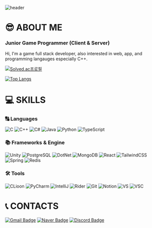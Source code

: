 ![header](https://capsule-render.vercel.app/api?type=waving&theme=tokyonight&height=200&section=header&text=Welcome%20To%20Ranccat's%20Home&fontSize=50&fontAlignY=80)


# 😎 ABOUT ME

### Junior Game Programmer (Client & Server)

Hi, I'm a game full stack developer, also interested in web, app, and programming langauges especially C++.

[![Solved.ac프로필](http://mazassumnida.wtf/api/v2/generate_badge?boj=wogurjo98)](https://solved.ac/wogurjo98)

[![Top Langs](https://github-readme-stats.vercel.app/api/top-langs/?username=ranccat&hide=html,css&layout=donut&theme=nord&hide_border=true)](https://github.com/anuraghazra/github-readme-stats)

# 💻 SKILLS
### 🔠 Languages
![C](https://img.shields.io/badge/C-00599C?style=for-the-badge&logo=c&logoColor=white)
![C++](https://img.shields.io/badge/C%2B%2B-00599C?style=for-the-badge&logo=c%2B%2B&logoColor=white)
![C#](https://img.shields.io/badge/C%23-239120?style=for-the-badge&logo=c-sharp&logoColor=white)
![Java](https://img.shields.io/badge/Java-ED8B00?style=for-the-badge&logo=openjdk&logoColor=white)
![Python](https://img.shields.io/badge/Python-3776AB?style=for-the-badge&logo=python&logoColor=white)
![TypeScript](	https://img.shields.io/badge/TypeScript-007ACC?style=for-the-badge&logo=typescript&logoColor=white)

### 📚 Frameworks & Engine
![Unity](https://img.shields.io/badge/Unity-100000?style=for-the-badge&logo=unity&logoColor=white)
![PostgreSQL](https://img.shields.io/badge/PostgreSQL-316192?style=for-the-badge&logo=postgresql&logoColor=white)
![DotNet](https://img.shields.io/badge/dotnet-512BD4?style=for-the-badge&logo=dotnet&logoColor=white)
![MongoDB](https://img.shields.io/badge/MongoDB-4EA94B?style=for-the-badge&logo=mongodb&logoColor=white)
![React](https://img.shields.io/badge/React-20232A?style=for-the-badge&logo=react&logoColor=61DAFB)
![TailwindCSS](https://img.shields.io/badge/Tailwind_CSS-38B2AC?style=for-the-badge&logo=tailwind-css&logoColor=white)
![Spring](https://img.shields.io/badge/Spring-6DB33F?style=for-the-badge&logo=spring&logoColor=white)
![Redis](https://img.shields.io/badge/redis-%23DD0031.svg?&style=for-the-badge&logo=redis&logoColor=white)

### 🛠️ Tools
![CLioon](https://img.shields.io/badge/CLion-000000?style=for-the-badge&logo=clion&logoColor=white)
![PyCharm](https://img.shields.io/badge/PyCharm-000000.svg?&style=for-the-badge&logo=PyCharm&logoColor=white)
![IntelliJ](https://img.shields.io/badge/IntelliJ_IDEA-000000.svg?style=for-the-badge&logo=intellij-idea&logoColor=white)
![Rider](https://img.shields.io/badge/Rider-000000?style=for-the-badge&logo=Rider&logoColor=white)
![Git](https://img.shields.io/badge/GIT-E44C30?style=for-the-badge&logo=git&logoColor=white)
![Notion](https://img.shields.io/badge/Notion-000000?style=for-the-badge&logo=notion&logoColor=white)
![VS](https://img.shields.io/badge/Visual_Studio-5C2D91?style=for-the-badge&logo=visual%20studio&logoColor=white)
![VSC](https://img.shields.io/badge/Visual_Studio_Code-0078D4?style=for-the-badge&logo=visual%20studio%20code&logoColor=white)


# 📞 CONTACTS
[![Gmail Badge](https://img.shields.io/badge/Gmail-EA4335?style=flat-square&logo=Gmail&logoColor=white&link=mailto:wogurjo98@gmail.com)](mailto:wogurjo98@gmail.com)
[![Naver Badge](https://img.shields.io/badge/Naver-03C75A?style=flat-square&logo=Naver&logoColor=white&link=mailto:jaejho511@naver.com)](mailto:jaejho511@naver.com)
[![Discord Badge](https://img.shields.io/badge/Discord-5865F2?style=for-the-badge&logo=Discord&logoColor=white&link=https://discord.com/users/madpororo)](https://discord.com/users/madpororo)
